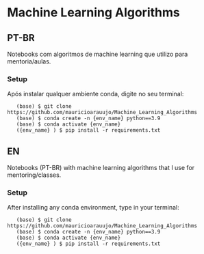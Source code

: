 # Machine Learning Algorithms

## PT-BR

Notebooks com algoritmos de machine learning que utilizo para mentoria/aulas.

### Setup

Após instalar qualquer ambiente conda, digite no seu terminal:

~~~~~~~~~~~~~~~~~~~~~~~
   (base) $ git clone https://github.com/mauricioarauujo/Machine_Learning_Algorithms
   (base) $ conda create -n {env_name} python==3.9
   (base) $ conda activate {env_name} 
   ({env_name} ) $ pip install -r requirements.txt
~~~~~~~~~~~~~~~~~~~~~~~

## EN

Notebooks (PT-BR) with machine learning algorithms that I use for mentoring/classes.

### Setup

After installing any conda environment, type in your terminal:

~~~~~~~~~~~~~~~~~~~~~~~
   (base) $ git clone https://github.com/mauricioarauujo/Machine_Learning_Algorithms
   (base) $ conda create -n {env_name} python==3.9
   (base) $ conda activate {env_name} 
   ({env_name} ) $ pip install -r requirements.txt
~~~~~~~~~~~~~~~~~~~~~~~




